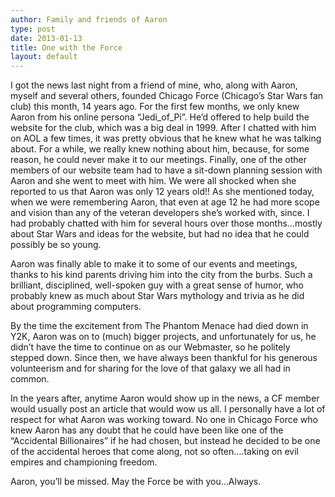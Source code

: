 ```yaml
---
author: Family and friends of Aaron
type: post
date: 2013-01-13
title: One with the Force
layout: default
---
```

I got the news last night from a friend of mine, who, along with Aaron, myself and several others, founded Chicago Force (Chicago’s Star Wars fan club) this month, 14 years ago.
For the first few months, we only knew Aaron from his online persona “Jedi_of_Pi”.  He’d offered to help build the website for the club, which was a big deal in 1999.  After I chatted with him on AOL a few times, it was pretty obvious that he knew what he was talking about.  For a while, we really knew nothing about him, because, for some reason, he could never make it to our meetings.  Finally, one of the other members of our website team had to have a sit-down planning session with Aaron and she went to meet with him.  We were all shocked when she reported to us that Aaron was only 12 years old!!  As she mentioned today, when we were remembering Aaron, that even at age 12 he had more scope and vision than any of the veteran developers she’s worked with, since.  I had probably chatted with him for several hours over those months…mostly about Star Wars and ideas for the website, but had no idea that he could possibly be so young.

Aaron was finally able to make it to some of our events and meetings, thanks to his kind parents driving him into the city from the burbs.  Such a brilliant, disciplined, well-spoken guy with a great sense of humor, who probably knew as much about Star Wars mythology and trivia as he did about programming  computers.

By the time the excitement from The Phantom Menace had died down in Y2K, Aaron was on to (much) bigger projects, and unfortunately for us, he didn’t have the time to continue on as our Webmaster, so he politely stepped down.  Since then, we have always been thankful for his generous volunteerism and for sharing for the love of that galaxy we all had in common.

In the years after, anytime Aaron would show up in the news, a CF member would usually post an article that would wow us all.    I personally have a lot of respect for what Aaron was working toward.  No one in Chicago Force who knew Aaron has any doubt that he could have been like one of the “Accidental Billionaires” if he had chosen, but instead he decided to be one of the accidental heroes that come along, not so often….taking on evil empires and championing freedom.

Aaron, you’ll be missed.  May the Force be with you…Always.
